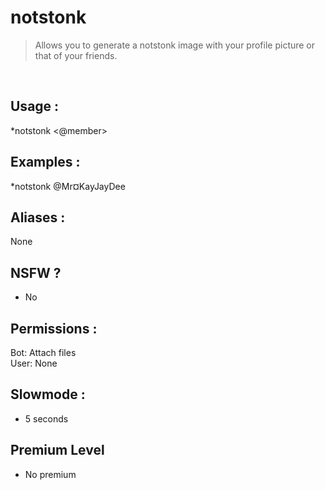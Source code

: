 # notstonk

> Allows you to generate a notstonk image with your profile picture or that of your friends.

<br>

## Usage :

*notstonk <@member>

## Examples :

*notstonk @Mr¤KayJayDee

## Aliases :

None

## NSFW ?

- No

## Permissions :

Bot: Attach files
<br>
User: None

## Slowmode :

- 5 seconds

## Premium Level

- No premium